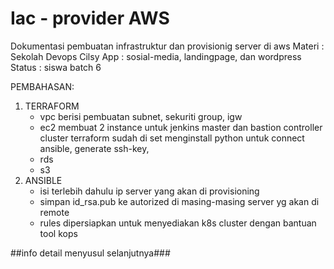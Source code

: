 # Iac - provider AWS
Dokumentasi pembuatan infrastruktur dan provisionig server di aws
Materi    : Sekolah  Devops Cilsy
App       : sosial-media, landingpage, dan wordpress
Status    : siswa batch 6

PEMBAHASAN:
1. TERRAFORM
    - vpc berisi pembuatan subnet, sekuriti group, igw 
    - ec2 membuat 2 instance untuk jenkins master dan bastion controller cluster
        terraform sudah di set menginstall python untuk connect ansible, generate ssh-key,  
    - rds 
    - s3
2. ANSIBLE
    - isi terlebih dahulu ip server yang akan di provisioning
    - simpan id_rsa.pub ke autorized di masing-masing server yg akan di remote
    - rules dipersiapkan untuk menyediakan k8s cluster dengan bantuan tool kops

##info detail menyusul selanjutnya### 
